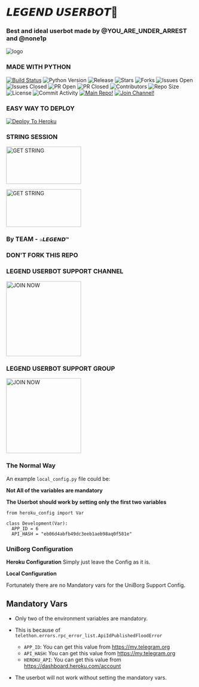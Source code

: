 #  𝙇𝙀𝙂𝙀𝙉𝘿 𝙐𝙎𝙀𝙍𝘽𝙊𝙏🌹

### Best and ideal userbot made by @YOU_ARE_UNDER_ARREST and  @none1p



![logo](https://telegra.ph/file/ee654dc022141d6a4b608.jpg)






### MADE WITH PYTHON


[![Build Status](https://travis-ci.com/Bristi-OP/LEGEND.svg?branch=master)](https://travis-ci.com/Bristi-OP/LEGEND) ![Python Version](https://img.shields.io/badge/python-3.8-lightgrey) ![Release](https://img.shields.io/github/v/release/Bristi-OP/LEGEND) ![Stars](https://img.shields.io/github/stars/Bristi-OP/LEGEND) ![Forks](https://img.shields.io/github/forks/Bristi-OP/LEGEND) ![Issues Open](https://img.shields.io/github/issues/Bristi-OP/LEGEND) ![Issues Closed](https://img.shields.io/github/issues-closed/Bristi-OP/LEGEND) ![PR Open](https://img.shields.io/github/issues-pr/Bristi-OP/LEGEND) ![PR Closed](https://img.shields.io/github/issues-pr-closed/Bristi-OP/LEGEND) ![Contributors](https://img.shields.io/github/contributors/Bristi-OP/LEGEND) ![Repo Size](https://img.shields.io/github/repo-size/Bristi-OP/LEGEND) ![License](https://img.shields.io/github/license/Bristi-OP/LEGEND) ![Commit Activity](https://img.shields.io/github/commit-activity/m/Bristi-OP/LEGEND) [![Main Repo!](https://img.shields.io/badge/Main%20Repo-!-orange)](https://github.com/Bristi-OP/LEGEND) [![Join Channel!](https://img.shields.io/badge/Join%20Channel-!-red)](https://t.me/legend_userbot_support_channel) 


### EASY WAY TO DEPLOY

[![Deploy To Heroku](https://www.herokucdn.com/deploy/button.svg)](https://heroku.com/deploy?template=https://github.com/Bristi-OP/LEGEND/)

### STRING SESSION 

<p align="centre"><a href="https://repl.it/@aritramandal1/Legenduserbot?template=https://repl.it/@aritramandal1/Legenduserbot#main.py"> <img src="https://telegra.ph/file/b9133ebfd256fb7d2993a.jpg" alt="GET STRING" width="200" height="100.100"/></a></p>
<p align="centre"><a href="https://repl.it/@bristi648/Legenduserbot?template=https://repl.it/@bristi648/Legenduserbot"> <img src="https://telegra.ph/file/938cab3c80aa99cb2937e.jpg" alt="GET STRING" width="200" height="100.100"/></a></p>






### By TEAM - `✰𝙇𝙀𝙂𝙀𝙉𝘿™`

### DON'T FORK THIS REPO 


### LEGEND USERBOT SUPPORT CHANNEL





<p align="centre"><a href="https://t.me/legend_userbot_support_channel?template=https://t.me/legend_userbot_support_channel"> <img src="https://telegra.ph/file/6b2aeeccbbf98a3e64f01.jpg" alt="JOIN NOW " width="200" height="200.200"/></a></p>





### LEGEND USERBOT SUPPORT GROUP






<p align="centre"><a href="https://t.me/LEGEND_USERBOT_SUPPORT?template=https://t.me/LEGEND_USERBOT_SUPPORT"> <img src="https://telegra.ph/file/9ff92c38775ab62acf606.jpg" alt="JOIN NOW " width="200" height="200.200"/></a></p>





###  The Normal Way

An example `local_config.py` file could be:

**Not All of the variables are mandatory**

__The Userbot should work by setting only the first two variables__

```python3
from heroku_config import Var

class Development(Var):
  APP_ID = 6
  API_HASH = "eb06d4abfb49dc3eeb1aeb98aq0f581e"
```

### UniBorg Configuration


            
**Heroku Configuration**
Simply just leave the Config as it is.

**Local Configuration**

Fortunately there are no Mandatory vars for the UniBorg Support Config.

## Mandatory Vars

- Only two of the environment variables are mandatory.
- This is because of `telethon.errors.rpc_error_list.ApiIdPublishedFloodError`

    - `APP_ID`:   You can get this value from https://my.telegram.org
    - `API_HASH`:   You can get this value from https://my.telegram.org
    - `HEROKU_API`: You can get this value from https://dashboard.heroku.com/account 

- The userbot will not work without setting the mandatory vars.



